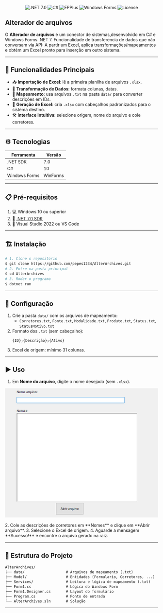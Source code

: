 <!-- Badges -->
<p align="center">
  <img src="https://img.shields.io/badge/.NET-7.0-blue" alt=".NET 7.0" />
  <img src="https://img.shields.io/badge/C%23-10-informational" alt="C#" />
  <img src="https://img.shields.io/badge/EPPlus-5.8.0-lightgrey" alt="EPPlus" />
  <img src="https://img.shields.io/badge/Windows%20Forms-UI-success" alt="Windows Forms" />
  <img src="https://img.shields.io/badge/License-MIT-brightgreen" alt="License" />
</p>

##  Alterador de arquivos

O **Alterador de arquivos** é um conector de sistemas,desenvolvido em C# e Windows Forms .NET 7. Funcionalidade de transferencia de dados que não conversam via API: A partir um Excel, aplica transformações/mapeamentos e obtém um Excel pronto para inserção em outro sistema.

---

## 🚀 Funcionalidades Principais

- 📥 **Importação de Excel**: lê a primeira planilha de arquivos `.xlsx`.
- 🔄 **Transformação de Dados**: formata colunas, datas.
- 📂 **Mapeamento**: usa arquivos `.txt` na pasta `data/` para converter descrições em IDs.
- 💾 **Geração de Excel**: cria `.xlsx` com cabeçalhos padronizados para o sistema destino.
- 🛠️ **Interface Intuitiva**: selecione origem, nome do arquivo e cole corretores.

---

## ⚙️ Tecnologias

| Ferramenta      | Versão          |
|-----------------|-----------------|
| .NET SDK        | 7.0             |
| C#              | 10              |
| Windows Forms   | WinForms        |

---

## 📋 Pré-requisitos

1. 💻 Windows 10 ou superior
2. 🔧 [.NET 7.0 SDK](https://dotnet.microsoft.com/download)
3. 📝 Visual Studio 2022 ou VS Code

---

## 🏗️ Instalação

```bash
# 1. Clone o repositório
$ git clone https://github.com/pepes1234/AlterArchives.git
# 2. Entre na pasta principal
$ cd AlterArchives
# 3. Rodar o programa
$ dotnet run
```

---

## 🔧 Configuração

1. Crie a pasta `data/` com os arquivos de mapeamento:
   - `Corretores.txt`, `Fonte.txt`, `Modalidade.txt`, `Produto.txt`, `Status.txt`, `StatusMotivo.txt`
2. Formato dos `.txt` (sem cabeçalho):
   ```txt
   {ID};{Descrição};{Ativo}
   ```
3. Excel de origem: mínimo 31 colunas.

---

## ▶️ Uso

1. Em **Nome do arquivo**, digite o nome desejado (sem `.xlsx`).
<p align="center">
  <img src="./Interface.png" alt=".NET 7.0" />
</p>
2. Cole as descrições de corretores em **Nomes** e clique em **Abrir arquivo**.
3. Selecione o Excel de origem.
4. Aguarde a mensagem **Sucesso!** e encontre o arquivo gerado na raiz.

---

## 📁 Estrutura do Projeto

```
AlterArchives/
├── data/                   # Arquivos de mapeamento (.txt)
├── Model/                  # Entidades (Formulario, Corretores, ...)
├── Services/               # Leitura e lógica de mapeamento (.txt)
├── Form1.cs                # Lógica do Windows Form
├── Form1.Designer.cs       # Layout do formulário
├── Program.cs              # Ponto de entrada
└── AlterArchives.sln       # Solução
```

---
